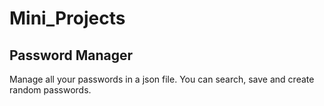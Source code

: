 # Mini_Projects

## Password Manager
Manage all your passwords in a json file. You can search, save and create random passwords.
